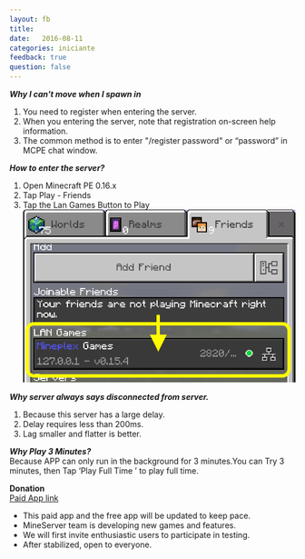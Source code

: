 ```yaml
---
layout: fb
title:  
date:   2016-08-11
categories: iniciante
feedback: true
question: false
---
```

***Why I can't move when I spawn in***  
1. You need to register when entering the server.  
2. When you entering the server, note that registration on-screen help information.  
3. The common method is to enter "/register password" or “password” in MCPE chat window.  

***How to enter the server?***  
1. Open Minecraft PE 0.16.x  
2. Tap Play - Friends  
3. Tap the Lan Games Button to Play
![screenshot](/assets/images/easyplay.png)

***Why server always says disconnected from server.***  
1. Because this server has a large delay.  
2. Delay requires less than 200ms.  
3. Lag smaller and flatter is better.  

***Why Play 3 Minutes?***  
Because APP can only run in the background for 3 minutes.You can Try 3 minutes, then Tap ‘Play Full Time ’ to play full time. 

**Donation**  
[Paid App link](https://itunes.apple.com/app/id1144129231)  
- This paid app and the free app will be updated to keep pace.  
- MineServer team is developing new games and features.  
- We will first invite enthusiastic users to participate in testing.  
- After stabilized, open to everyone.